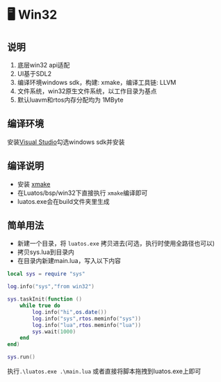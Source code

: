 # 🖥️ Win32

## 说明

1. 底层win32 api适配
2. UI基于SDL2
3. 编译环境windows sdk，构建: xmake，编译工具链: LLVM
4. 文件系统，win32原生文件系统，以工作目录为基点
5. 默认luavm和rtos内存分配均为 1MByte

## 编译环境

安装[Visual Studio](https://visualstudio.microsoft.com/zh-hans/vs/)勾选windows sdk并安装

## 编译说明

- 安装 [xmake](https://github.com/xmake-io/xmake/releases)
- 在Luatos/bsp/win32下直接执行 `xmake`编译即可
- luatos.exe会在build文件夹里生成

## 简单用法

- 新建一个目录，将 `luatos.exe` 拷贝进去(可选，执行时使用全路径也可以)
- 拷贝sys.lua到目录内
- 在目录内新建main.lua，写入以下内容

```lua
local sys = require "sys"

log.info("sys","from win32")

sys.taskInit(function ()
    while true do
        log.info("hi",os.date())
        log.info("sys",rtos.meminfo("sys"))
        log.info("lua",rtos.meminfo("lua"))
        sys.wait(1000)
    end
end)

sys.run()
```

执行`.\luatos.exe .\main.lua` 或者直接将脚本拖拽到luatos.exe上即可
